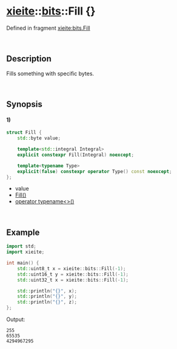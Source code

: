 # [xieite](../../xieite.md)\:\:[bits](../../bits.md)\:\:Fill \{\}
Defined in fragment [xieite:bits.Fill](../../../src/bits/fill.cpp)

&nbsp;

## Description
Fills something with specific bytes.

&nbsp;

## Synopsis
#### 1)
```cpp
struct Fill {
    std::byte value;

    template<std::integral Integral>
    explicit constexpr Fill(Integral) noexcept;

    template<typename Type>
    explicit(false) constexpr operator Type() const noexcept;
};
```
- value
- [Fill\(\)](./structures/fill/1/operators/constructor.md)
- [operator typename\<\>\(\)](./structures/fill/1/operators/cast.md)

&nbsp;

## Example
```cpp
import std;
import xieite;

int main() {
    std::uint8_t x = xieite::bits::Fill(-1);
    std::uint16_t y = xieite::bits::Fill(-1);
    std::uint32_t x = xieite::bits::Fill(-1);

    std::println("{}", x);
    std::println("{}", y);
    std::println("{}", z);
};
```
Output:
```
255
65535
4294967295
```
